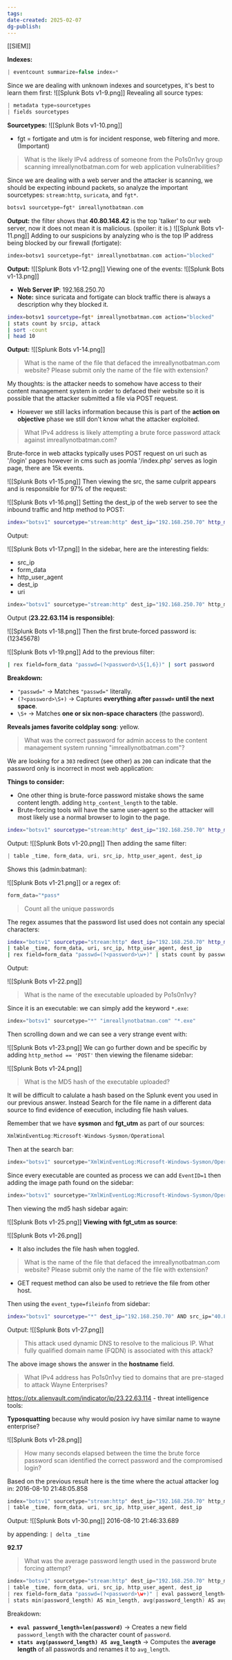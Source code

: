 ```yaml
---
tags: 
date-created: 2025-02-07
dg-publish:
---
```

[[SIEM]]

**Indexes:**
```C
| eventcount summarize=false index=*
```

Since we are dealing with unknown indexes and sourcetypes, it's best to learn them first:
![[Splunk Bots v1-9.png]]
Revealing all source types:

```C
| metadata type=sourcetypes
| fields sourcetypes
```

**Sourcetypes:**
![[Splunk Bots v1-10.png]]
- fgt = fortigate and utm is for incident response, web filtering and more. (Important)

> What is the likely IPv4 address of someone from the Po1s0n1vy group scanning imreallynotbatman.com for web application vulnerabilities?

Since we are dealing with a web server and the attacker is scanning, we should be expecting inbound packets, so analyze the important sourcetypes: `stream:http`, `suricata`, and `fgt*`.

```C
botsv1 sourcetype=fgt* imreallynotbatman.com
```

**Output:** the filter shows that **40.80.148.42** is the top 'talker' to our web server, now it does not mean it is malicious. (spoiler: it is.)
![[Splunk Bots v1-11.png]]
Adding to our suspicions by analyzing who is the top IP address being blocked by our firewall (fortigate):

```C
index=botsv1 sourcetype=fgt* imreallynotbatman.com action="blocked"
```

**Output:** 
![[Splunk Bots v1-12.png]]
Viewing one of the events:
![[Splunk Bots v1-13.png]]
- **Web Server IP**: 192.168.250.70
- **Note:** since suricata and fortigate can block traffic there is always a description why they blocked it.

```bash
index=botsv1 sourcetype=fgt* imreallynotbatman.com action="blocked"
| stats count by srcip, attack
| sort -count
| head 10
```

**Output:** 
![[Splunk Bots v1-14.png]]
> What is the name of the file that defaced the imreallynotbatman.com website? Please submit only the name of the file with extension?

My thoughts: is the attacker needs to somehow have access to their content management system in order to defaced their website so it is possible that the attacker submitted a file via POST request.

- However we still lacks information because this is part of the **action on objective** phase we still don't know what the attacker exploited.

> What IPv4 address is likely attempting a brute force password attack against imreallynotbatman.com?

Brute-force in web attacks typically uses POST request on uri such as '/login' pages however in cms such as joomla '/index.php' serves as login page, there are 15k events.

![[Splunk Bots v1-15.png]]
Then viewing the src, the same culprit appears and is responsible for 97% of the request:

![[Splunk Bots v1-16.png]]
Setting the dest_ip of the web server to see the inbound traffic and http method to POST:

```bash
index="botsv1" sourcetype="stream:http" dest_ip="192.168.250.70" http_method=POST
```

Output:

![[Splunk Bots v1-17.png]]
In the sidebar, here are the interesting fields:

- src_ip
- form_data
- http_user_agent
- dest_ip
- uri

```C
index="botsv1" sourcetype="stream:http" dest_ip="192.168.250.70" http_method=POST uri="/joomla/administrator/index.php" | table _time, form_data, uri, src_ip, http_user_agent, dest_ip
```

Output (**23.22.63.114 is responsible)**:

![[Splunk Bots v1-18.png]]
Then the first brute-forced password is: (12345678)

![[Splunk Bots v1-19.png]]
Add to the previous filter:

```bash
| rex field=form_data "passwd=(?<password>\S{1,6})" | sort password
```

 **Breakdown:**
- `"passwd="` → Matches `"passwd="` literally.
- `(?<password>\S+)` → Captures **everything after `passwd=` until the next space**.
- `\S+` → Matches **one or six non-space characters** (the password).

**Reveals james favorite coldplay song**: yellow.

> What was the correct password for admin access to the content management system running "imreallynotbatman.com"?

We are looking for a `303` redirect (see other) as `200` can indicate that the password only is incorrect in most web application:

**Things to consider:**
- One other thing is brute-force password mistake shows the same content length. adding `http_content_length` to the table.
- Brute-forcing tools will have the same user-agent so the attacker will most likely use a normal browser to login to the page.


```bash
index="botsv1" sourcetype="stream:http" dest_ip="192.168.250.70" http_method=POST uri="/joomla/administrator/index.php"
```

Output:
![[Splunk Bots v1-20.png]]
Then adding the same filter:

```C
| table _time, form_data, uri, src_ip, http_user_agent, dest_ip
```

Shows this (admin:batman):

![[Splunk Bots v1-21.png]]
or a regex of:

```C
form_data="*pass*
```

> Count all the unique passwords

The regex assumes that the password list used does not contain any special characters:

```bash
index="botsv1" sourcetype="stream:http" dest_ip="192.168.250.70" http_method=POST uri="/joomla/administrator/index.php"
| table _time, form_data, uri, src_ip, http_user_agent, dest_ip
| rex field=form_data "passwd=(?<password>\w+)" | stats count by password
```

Output:

![[Splunk Bots v1-22.png]]
> What is the name of the executable uploaded by Po1s0n1vy?

Since it is an executable: we can simply add the keyword `*.exe`:

```C
index="botsv1" sourcetype="*" "imreallynotbatman.com" "*.exe"
```

Then scrolling down and we can see a very strange event with:

![[Splunk Bots v1-23.png]]
We can go further down and be specific by adding `http_method == 'POST'` then viewing the filename sidebar: 

![[Splunk Bots v1-24.png]]
> What is the MD5 hash of the executable uploaded?

It will be difficult to calulate a hash based on the Splunk event you used in our previous answer. Instead Search for the file name in a different data source to find evidence of execution, including file hash values.

Remember that we have **sysmon** and **fgt_utm** as part of our sources:

```C
XmlWinEventLog:Microsoft-Windows-Sysmon/Operational
```

Then at the search bar:

```C
index="botsv1" sourcetype="XmlWinEventLog:Microsoft-Windows-Sysmon/Operational" "3791.exe"
```

Since every executable are counted as process we can add `EventID=1` then adding the image path found on the sidebar:

```C
index="botsv1" sourcetype="XmlWinEventLog:Microsoft-Windows-Sysmon/Operational" "3791.exe" EventID=1 Image="C:\\inetpub\\wwwroot\\joomla\\3791.exe"
```

Then viewing the md5 hash sidebar again:

![[Splunk Bots v1-25.png]]
**Viewing with fgt_utm as source**:

![[Splunk Bots v1-26.png]]
- It also includes the file hash when toggled.

>  What is the name of the file that defaced the imreallynotbatman.com website? Please submit only the name of the file with extension?

- GET request method can also be used to retrieve the file from other host.

Then using the `event_type=fileinfo` from sidebar:

```bash
index="botsv1" sourcetype="*" dest_ip="192.168.250.70" AND src_ip="40.80.148.42" OR src_ip="23.22.63.114" "http.http_method"=GET event_type=fileinfo
```

Output:
![[Splunk Bots v1-27.png]]
> This attack used dynamic DNS to resolve to the malicious IP. What fully qualified domain name (FQDN) is associated with this attack?

The above image shows the answer in the **hostname** field.

>What IPv4 address has Po1s0n1vy tied to domains that are pre-staged to attack Wayne Enterprises?

https://otx.alienvault.com/indicator/ip/23.22.63.114 - threat intelligence tools:

**Typosquatting** because why would posion ivy have similar name to wayne enterprise?

![[Splunk Bots v1-28.png]]
> How many seconds elapsed between the time the brute force password scan identified the correct password and the compromised login?

Based on the previous result here is the time where the actual attacker log in:
2016-08-10 21:48:05.858

```C
index="botsv1" sourcetype="stream:http" dest_ip="192.168.250.70" http_method=POST  "passwd=batman"
| table _time, form_data, uri, src_ip, http_user_agent, dest_ip
```

Output:
![[Splunk Bots v1-30.png]]
2016-08-10 21:46:33.689

by appending: `| delta _time`

**92.17**

> What was the average password length used in the password brute forcing attempt?

```C
index="botsv1" sourcetype="stream:http" dest_ip="192.168.250.70" http_method=POST uri="/joomla/administrator/index.php"
| table _time, form_data, uri, src_ip, http_user_agent, dest_ip
| rex field=form_data "passwd=(?<password>\w+)" | eval password_length=len(password) 
| stats min(password_length) AS min_length, avg(password_length) AS avg_length, max(password_length) AS max_length
```

Breakdown:
- **`eval password_length=len(password)`** → Creates a new field `password_length` with the character count of `password`.
- **`stats avg(password_length) AS avg_length`** → Computes the **average length** of all passwords and renames it to `avg_length`.

